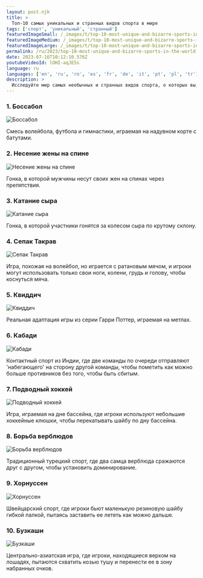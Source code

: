 ```yaml
---
layout: post.njk
title: >
  Топ-10 самых уникальных и странных видов спорта в мире
tags: ['спорт', 'уникальный', 'странный']
featuredImageSmall: /_images/t/top-10-most-unique-and-bizarre-sports-in-the-world-cover-ru-small.webp
featuredImageMedium: /_images/t/top-10-most-unique-and-bizarre-sports-in-the-world-cover-ru-medium.webp
featuredImageLarge: /_images/t/top-10-most-unique-and-bizarre-sports-in-the-world-cover-ru-large.webp
permalink: /ru/2023/top-10-most-unique-and-bizarre-sports-in-the-world.html
date: 2023-07-16T10:12:10.576Z
youtubeVideoId: lOHI-aqJE5s
language: ru
languages: ['en', 'ru', 'ro', 'es', 'fr', 'de', 'it', 'pt', 'pl', 'tr']
description: >
  Исследуйте мир самых необычных и странных видов спорта, о которых вы, вероятно, никогда не слышали.
---
```


### 1. Боссабол

![Боссабол](/_images/1/16fc8bfce8604c3a25383e753f7fa6f4-medium.webp)

Смесь волейбола, футбола и гимнастики, играемая на надувном корте с батутами.

### 2. Несение жены на спине

![Несение жены на спине](/_images/3/348ab9c9df4300d303adbb838451e8a4-medium.webp)

Гонка, в которой мужчины несут своих жен на спинах через препятствия.

### 3. Катание сыра

![Катание сыра](/_images/a/a34ada92fd4595371e1c6ba60ff16ffb-medium.webp)

Гонка, в которой участники гонятся за колесом сыра по крутому склону.

### 4. Сепак Такрав

![Сепак Такрав](/_images/c/c7868d6c5093606b0ce461ea41165848-medium.webp)

Игра, похожая на волейбол, но играется с ратановым мячом, и игроки могут использовать только свои ноги, колени, грудь и голову, чтобы коснуться мяча.

### 5. Квиддич

![Квиддич](/_images/c/c7a75bac92f44fca73f8cef3fd2c3961-medium.webp)

Реальная адаптация игры из серии Гарри Поттер, играемая на метлах.

### 6. Кабади

![Кабади](/_images/1/1c051a83969c2b27a4c5c64a5c6eab45-medium.webp)

Контактный спорт из Индии, где две команды по очереди отправляют 'набегающего' на сторону другой команды, чтобы пометить как можно больше противников без того, чтобы быть сбитым.

### 7. Подводный хоккей

![Подводный хоккей](/_images/5/55d4f4db29c4be0dd6bb97c0e00ca84e-medium.webp)

Игра, играемая на дне бассейна, где игроки используют небольшие хоккейные клюшки, чтобы перекатывать шайбу по дну бассейна.

### 8. Борьба верблюдов

![Борьба верблюдов](/_images/c/cb4e8ebc7bcd2017ec936df22eff634b-medium.webp)

Традиционный турецкий спорт, где два самца верблюда сражаются друг с другом, чтобы установить доминирование.

### 9. Хорнуссен

![Хорнуссен](/_images/9/9b0cd05d616f443d18729bbae5c95621-medium.webp)

Швейцарский спорт, где игроки бьют маленькую резиновую шайбу гибкой палкой, пытаясь заставить ее лететь как можно дальше.

### 10. Бузкаши

![Бузкаши](/_images/3/34c8c5fe5b8b982e01fe3f7f9f77efd7-medium.webp)

Центрально-азиатская игра, где игроки, находящиеся верхом на лошадях, пытаются схватить козью тушу и перенести ее в зону набранных очков.

